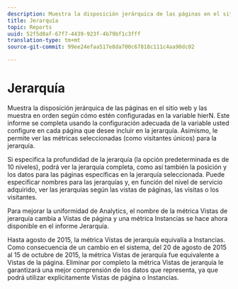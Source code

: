 ```yaml
---
description: Muestra la disposición jerárquica de las páginas en el sitio web y las muestra en orden según cómo estén configuradas en la variable hierN. Este informe se completa usando la configuración adecuada de la variable usted configure en cada página que desee incluir en la jerarquía. Asimismo, le permite ver las métricas seleccionadas (como visitantes únicos) para la jerarquía.
title: Jerarquía
topic: Reports
uuid: 52f5d0af-67f7-4439-923f-4b79bf1c3fff
translation-type: tm+mt
source-git-commit: 99ee24efaa517e8da700c67818c111c4aa90dc02

---
```



# Jerarquía

Muestra la disposición jerárquica de las páginas en el sitio web y las muestra en orden según cómo estén configuradas en la variable hierN. Este informe se completa usando la configuración adecuada de la variable usted configure en cada página que desee incluir en la jerarquía. Asimismo, le permite ver las métricas seleccionadas (como visitantes únicos) para la jerarquía.

Si especifica la profundidad de la jerarquía (la opción predeterminada es de 10 niveles), podrá ver la jerarquía completa, como así también la posición y los datos para las páginas específicas en la jerarquía seleccionada. Puede especificar nombres para las jerarquías y, en función del nivel de servicio adquirido, ver las jerarquías según las vistas de páginas, las visitas o los visitantes.

Para mejorar la uniformidad de Analytics, el nombre de la métrica Vistas de jerarquía cambia a Vistas de página y una métrica Instancias se hace ahora disponible en el informe Jerarquía.

Hasta agosto de 2015, la métrica Vistas de jerarquía equivalía a Instancias. Como consecuencia de un cambio en el sistema, del 20 de agosto de 2015 al 15 de octubre de 2015, la métrica Vistas de jerarquía fue equivalente a Vistas de la página. Eliminar por completo la métrica Vistas de jerarquía le garantizará una mejor comprensión de los datos que representa, ya que podrá utilizar explícitamente Vistas de página o Instancias.
